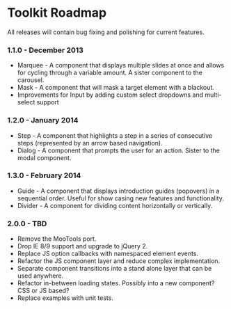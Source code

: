 # Toolkit Roadmap #

All releases will contain bug fixing and polishing for current features.

### 1.1.0 - December 2013 ###
* Marquee - A component that displays multiple slides at once and allows for cycling through a variable amount. A sister component to the carousel.
* Mask - A component that will mask a target element with a blackout.
* Improvements for Input by adding custom select dropdowns and multi-select support

### 1.2.0 - January 2014 ###
* Step - A component that highlights a step in a series of consecutive steps (represented by an arrow based navigation).
* Dialog - A component that prompts the user for an action. Sister to the modal component.

### 1.3.0 - February 2014 ###
* Guide - A component that displays introduction guides (popovers) in a sequential order. Useful for show casing new features and functionality.
* Divider - A component for dividing content horizontally or vertically.

### 2.0.0 - TBD ###
* Remove the MooTools port.
* Drop IE 8/9 support and upgrade to jQuery 2.
* Replace JS option callbacks with namespaced element events.
* Refactor the JS component layer and reduce complex implementation.
* Separate component transitions into a stand alone layer that can be used anywhere.
* Refactor in-between loading states. Possibly into a new component? CSS or JS based?
* Replace examples with unit tests.
